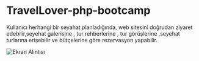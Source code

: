 # TravelLover-php-bootcamp

Kullanıcı herhangi bir seyahat planladığında, web sitesini doğrudan ziyaret edebilir,seyehat galerisine , tur rehberlerine , tur görüşlerine ,seyehat turlarına erişebilir ve bütçelerine göre rezervasyon yapabilir.

![Ekran Alıntısı](https://user-images.githubusercontent.com/53494300/112768879-d7496300-9026-11eb-8b47-1661d79aecd5.JPG)

